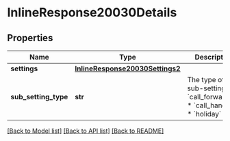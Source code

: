 # InlineResponse20030Details

## Properties
Name | Type | Description | Notes
------------ | ------------- | ------------- | -------------
**settings** | [**InlineResponse20030Settings2**](InlineResponse20030Settings2.md) |  | [optional] 
**sub_setting_type** | **str** | The type of sub-setting:  * &#x60;call_forwarding&#x60;  * &#x60;call_handling&#x60;  * &#x60;holiday&#x60; | [optional] 

[[Back to Model list]](../README.md#documentation-for-models) [[Back to API list]](../README.md#documentation-for-api-endpoints) [[Back to README]](../README.md)

